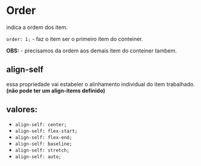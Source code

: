 # Order

indica a ordem dos item.

`order: 1;` - faz o item ser o primeiro item do conteiner.

**OBS:** - precisamos da ordem aos demais item do conteiner tambem.

## align-self

essa propriedade vai estabeler o alinhamento individual do item trabalhado.
**(não pode ter um align-items definido)**

## valores:

- `align-self: center;`
- `align-self: flex-start;`
- `align-self: flex-end;`
- `align-self: baseline;`
- `align-self: stretch;`
- `align-self: auto;`